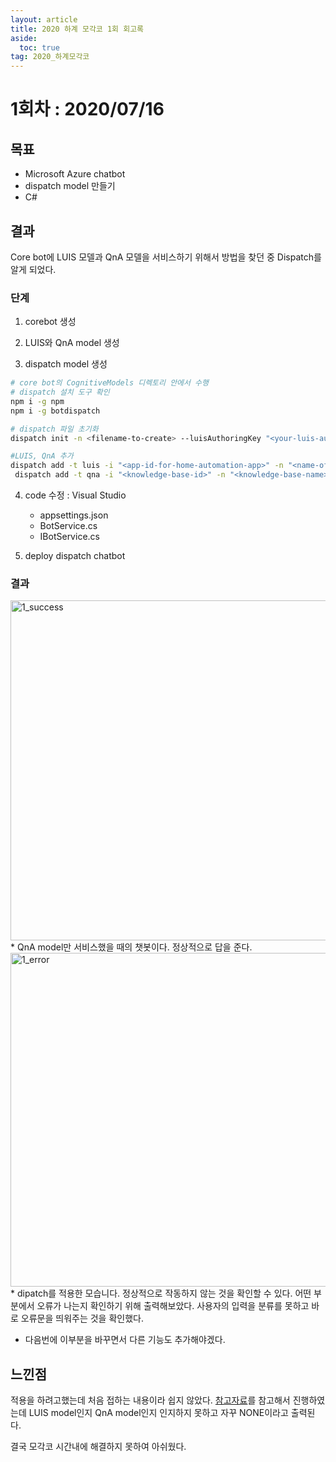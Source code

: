 ```yaml
---
layout: article
title: 2020 하계 모각코 1회 회고록
aside:
  toc: true
tag: 2020_하계모각코
---
```


# 1회차 : 2020/07/16

## 목표

* Microsoft Azure chatbot
* dispatch model 만들기
* C#

## 결과

Core bot에 LUIS 모델과 QnA 모델을 서비스하기 위해서 방법을 찾던 중 Dispatch를 알게 되었다.

### 단계

1. corebot 생성

2. LUIS와 QnA model 생성

3. dispatch model 생성
``` bash
# core bot의 CognitiveModels 디렉토리 안에서 수행
# dispatch 설치 도구 확인
npm i -g npm
npm i -g botdispatch
```
``` bash
# dispatch 파일 초기화
dispatch init -n <filename-to-create> --luisAuthoringKey "<your-luis-authoring-key>" --luisAuthoringRegion <your-region>
```
``` bash
#LUIS, QnA 추가
dispatch add -t luis -i "<app-id-for-home-automation-app>" -n "<name-of-home-automation-app>" -v <app-version-number> -k "<your-luis-authoring-key>" --intentName l_HomeAutomation
 dispatch add -t qna -i "<knowledge-base-id>" -n "<knowledge-base-name>" -k "<azure-qna-service-key1>" --intentName q_sample-qna
```

4. code 수정 : Visual Studio
	* appsettings.json
	* BotService.cs
	* IBotService.cs

5. deploy dispatch chatbot

### 결과
<img width="544" alt="1_success" src="https://user-images.githubusercontent.com/48270067/89640436-8398d680-d8ea-11ea-9961-1eeeeba1bdab.PNG">
* QnA model만 서비스했을 때의 챗봇이다. 정상적으로 답을 준다.

<img width="534" alt="1_error" src="https://user-images.githubusercontent.com/48270067/89640683-0d48a400-d8eb-11ea-90a3-3620f55abbdb.PNG">
* dipatch를 적용한 모습니다. 정상적으로 작동하지 않는 것을 확인할 수 있다. 어떤 부분에서 오류가 나는지 확인하기 위해 출력해보았다. 사용자의 입력을 분류를 못하고 바로 오류문을 띄워주는 것을 확인했다.

* 다음번에 이부분을 바꾸면서 다른 기능도 추가해야겠다.


## 느낀점

적용을 하려고했는데 처음 접하는 내용이라 쉽지 않았다. [참고자료](https://docs.microsoft.com/ko-kr/azure/bot-service/bot-builder-tutorial-dispatch?view=azure-bot-service-4.0&tabs=cs)를 참고해서 진행하였는데 LUIS model인지 QnA model인지 인지하지 못하고 자꾸 NONE이라고 출력된다.

결국 모각코 시간내에 해결하지 못하여 아쉬웠다.